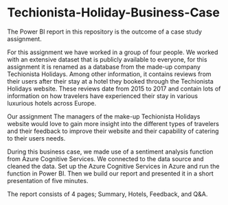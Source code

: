 # Techionista-Holiday-Business-Case
The Power BI report in this repository is the outcome of a case study assignment.

For this assignment we have worked in a group of four people. 
We worked with an extensive dataset that is publicly available to everyone, for this assignment it is renamed as a database from the made-up company Techionista Holidays. 
Among other information, it contains reviews from their users after their stay at a hotel they booked through the Techionista Holidays website. These reviews
date from 2015 to 2017 and contain lots of information on how travelers have experienced their stay in various luxurious hotels across Europe.

Our assignment
The managers of the make-up Techionista Holidays website would love to gain more insight into the different types of travelers and their feedback to improve their website and their capability of catering to their users needs.

During this business case, we made use of a sentiment analysis function from Azure Cognitive Services. 
We connected to the data source and cleaned the data. Set up the Azure Cognitive Services in Azure and run the function in Power BI. Then we build our report and presented it in a short presentation of five minutes.

The report consists of 4 pages; Summary, Hotels, Feedback, and Q&A.
